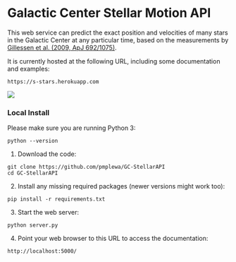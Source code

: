 # Galactic Center Stellar Motion API

This web service can predict the exact position and velocities of many stars in the Galactic Center
at any particular time, based on the measurements by [Gillessen et al. (2009, ApJ 692/1075)](http://dx.doi.org/10.1088/0004-637X/692/2/1075).

It is currently hosted at the following URL, including some documentation and examples:
```
https://s-stars.herokuapp.com
```

![](preview.png)

### Local Install

Please make sure you are running Python 3:
```
python --version
```
1) Download the code:
```
git clone https://github.com/pmplewa/GC-StellarAPI
cd GC-StellarAPI
```
2) Install any missing required packages (newer versions might work too):
```
pip install -r requirements.txt
```
3) Start the web server:
```
python server.py
```
4) Point your web browser to this URL to access the documentation:
```
http://localhost:5000/
```
